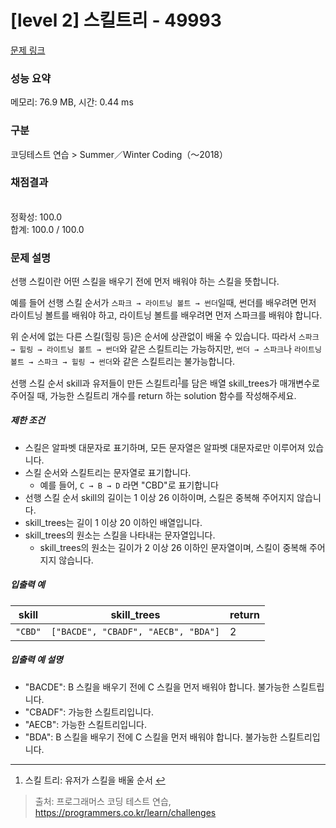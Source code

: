 # [level 2] 스킬트리 - 49993 

[문제 링크](https://school.programmers.co.kr/learn/courses/30/lessons/49993) 

### 성능 요약

메모리: 76.9 MB, 시간: 0.44 ms

### 구분

코딩테스트 연습 > Summer／Winter Coding（～2018）

### 채점결과

<br/>정확성: 100.0<br/>합계: 100.0 / 100.0

### 문제 설명

<p style="user-select: auto;">선행 스킬이란 어떤 스킬을 배우기 전에 먼저 배워야 하는 스킬을 뜻합니다.</p>

<p style="user-select: auto;">예를 들어 선행 스킬 순서가 <code style="user-select: auto;">스파크 → 라이트닝 볼트 → 썬더</code>일때, 썬더를 배우려면 먼저 라이트닝 볼트를 배워야 하고, 라이트닝 볼트를 배우려면 먼저 스파크를 배워야 합니다.</p>

<p style="user-select: auto;">위 순서에 없는 다른 스킬(힐링 등)은 순서에 상관없이 배울 수 있습니다. 따라서 <code style="user-select: auto;">스파크 → 힐링 → 라이트닝 볼트 → 썬더</code>와 같은 스킬트리는 가능하지만, <code style="user-select: auto;">썬더 → 스파크</code>나 <code style="user-select: auto;">라이트닝 볼트 → 스파크 → 힐링 → 썬더</code>와 같은 스킬트리는 불가능합니다.</p>

<p style="user-select: auto;">선행 스킬 순서 skill과 유저들이 만든 스킬트리<sup id="fnref1" style="user-select: auto;"><a href="#fn1" style="user-select: auto;">1</a></sup>를 담은 배열 skill_trees가 매개변수로 주어질 때, 가능한 스킬트리 개수를 return 하는 solution 함수를 작성해주세요.</p>

<h5 style="user-select: auto;">제한 조건</h5>

<ul style="user-select: auto;">
<li style="user-select: auto;">스킬은 알파벳 대문자로 표기하며, 모든 문자열은 알파벳 대문자로만 이루어져 있습니다.</li>
<li style="user-select: auto;">스킬 순서와 스킬트리는 문자열로 표기합니다.

<ul style="user-select: auto;">
<li style="user-select: auto;">예를 들어, <code style="user-select: auto;">C → B → D</code> 라면 "CBD"로 표기합니다</li>
</ul></li>
<li style="user-select: auto;">선행 스킬 순서 skill의 길이는 1 이상 26 이하이며, 스킬은 중복해 주어지지 않습니다.</li>
<li style="user-select: auto;">skill_trees는 길이 1 이상 20 이하인 배열입니다.</li>
<li style="user-select: auto;">skill_trees의 원소는 스킬을 나타내는 문자열입니다.

<ul style="user-select: auto;">
<li style="user-select: auto;">skill_trees의 원소는 길이가 2 이상 26 이하인 문자열이며, 스킬이 중복해 주어지지 않습니다.</li>
</ul></li>
</ul>

<h5 style="user-select: auto;">입출력 예</h5>
<table class="table" style="user-select: auto;">
        <thead style="user-select: auto;"><tr style="user-select: auto;">
<th style="user-select: auto;">skill</th>
<th style="user-select: auto;">skill_trees</th>
<th style="user-select: auto;">return</th>
</tr>
</thead>
        <tbody style="user-select: auto;"><tr style="user-select: auto;">
<td style="user-select: auto;"><code style="user-select: auto;">"CBD"</code></td>
<td style="user-select: auto;"><code style="user-select: auto;">["BACDE", "CBADF", "AECB", "BDA"]</code></td>
<td style="user-select: auto;">2</td>
</tr>
</tbody>
      </table>
<h5 style="user-select: auto;">입출력 예 설명</h5>

<ul style="user-select: auto;">
<li style="user-select: auto;">"BACDE": B 스킬을 배우기 전에 C 스킬을 먼저 배워야 합니다. 불가능한 스킬트립니다.</li>
<li style="user-select: auto;">"CBADF": 가능한 스킬트리입니다.</li>
<li style="user-select: auto;">"AECB": 가능한 스킬트리입니다.</li>
<li style="user-select: auto;">"BDA": B 스킬을 배우기 전에 C 스킬을 먼저 배워야 합니다. 불가능한 스킬트리입니다.</li>
</ul>

<div class="footnotes" style="user-select: auto;">
<hr style="user-select: auto;">
<ol style="user-select: auto;">

<li id="fn1" style="user-select: auto;">
<p style="user-select: auto;">스킬 트리: 유저가 스킬을 배울 순서&nbsp;<a href="#fnref1" style="user-select: auto;">↩</a></p>
</li>

</ol>
</div>


> 출처: 프로그래머스 코딩 테스트 연습, https://programmers.co.kr/learn/challenges